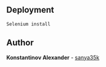 ## Deployment
    Selenium install
## Author
**Konstantinov Alexander** - [sanya35k](https://github.com/sanya35k)